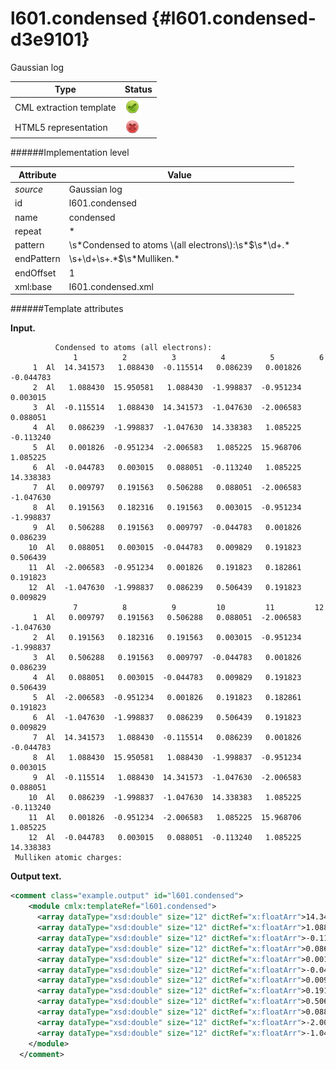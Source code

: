 # l601.condensed {#l601.condensed-d3e9101}

Gaussian log


| Type                                                                                                                                                | Status                                                                                                                                              |
|----|----|
| CML extraction template                                                                                                                             | ![](/imgs/Total.png)                                                                                                                                |
| HTML5 representation                                                                                                                                | ![](/imgs/None.png)                                                                                                                                 |

######Implementation level

| Attribute                                                                                                                                           | Value                                                                                                                                               |
|----|----|
| *source*                                                                                                                                            | Gaussian log                                                                                                                                        |
| id                                                                                                                                                  | l601.condensed                                                                                                                                      |
| name                                                                                                                                                | condensed                                                                                                                                           |
| repeat                                                                                                                                              | \*                                                                                                                                                  |
| pattern                                                                                                                                             | \\s\*Condensed to atoms \\(all electrons\\):\\s\*\$\\s\*\\d+.\*                                                                                     |
| endPattern                                                                                                                                          | \\s+\\d+\\s+.\*\$\\s\*Mulliken.\*                                                                                                                   |
| endOffset                                                                                                                                           | 1                                                                                                                                                   |
| xml:base                                                                                                                                            | l601.condensed.xml                                                                                                                                  |

######Template attributes

**Input.**

              Condensed to atoms (all electrons):
                  1          2          3          4          5          6
         1  Al  14.341573   1.088430  -0.115514   0.086239   0.001826  -0.044783
         2  Al   1.088430  15.950581   1.088430  -1.998837  -0.951234   0.003015
         3  Al  -0.115514   1.088430  14.341573  -1.047630  -2.006583   0.088051
         4  Al   0.086239  -1.998837  -1.047630  14.338383   1.085225  -0.113240
         5  Al   0.001826  -0.951234  -2.006583   1.085225  15.968706   1.085225
         6  Al  -0.044783   0.003015   0.088051  -0.113240   1.085225  14.338383
         7  Al   0.009797   0.191563   0.506288   0.088051  -2.006583  -1.047630
         8  Al   0.191563   0.182316   0.191563   0.003015  -0.951234  -1.998837
         9  Al   0.506288   0.191563   0.009797  -0.044783   0.001826   0.086239
        10  Al   0.088051   0.003015  -0.044783   0.009829   0.191823   0.506439
        11  Al  -2.006583  -0.951234   0.001826   0.191823   0.182861   0.191823
        12  Al  -1.047630  -1.998837   0.086239   0.506439   0.191823   0.009829
                  7          8          9         10         11         12
         1  Al   0.009797   0.191563   0.506288   0.088051  -2.006583  -1.047630
         2  Al   0.191563   0.182316   0.191563   0.003015  -0.951234  -1.998837
         3  Al   0.506288   0.191563   0.009797  -0.044783   0.001826   0.086239
         4  Al   0.088051   0.003015  -0.044783   0.009829   0.191823   0.506439
         5  Al  -2.006583  -0.951234   0.001826   0.191823   0.182861   0.191823
         6  Al  -1.047630  -1.998837   0.086239   0.506439   0.191823   0.009829
         7  Al  14.341573   1.088430  -0.115514   0.086239   0.001826  -0.044783
         8  Al   1.088430  15.950581   1.088430  -1.998837  -0.951234   0.003015
         9  Al  -0.115514   1.088430  14.341573  -1.047630  -2.006583   0.088051
        10  Al   0.086239  -1.998837  -1.047630  14.338383   1.085225  -0.113240
        11  Al   0.001826  -0.951234  -2.006583   1.085225  15.968706   1.085225
        12  Al  -0.044783   0.003015   0.088051  -0.113240   1.085225  14.338383
     Mulliken atomic charges:
      

**Output text.**

```xml
<comment class="example.output" id="l601.condensed">
    <module cmlx:templateRef="l601.condensed">
      <array dataType="xsd:double" size="12" dictRef="x:floatArr">14.341573 1.08843 -0.115514 0.086239 0.001826 -0.044783 0.009797 0.191563 0.506288 0.088051 -2.006583 -1.04763</array>
      <array dataType="xsd:double" size="12" dictRef="x:floatArr">1.08843 15.950581 1.08843 -1.998837 -0.951234 0.003015 0.191563 0.182316 0.191563 0.003015 -0.951234 -1.998837</array>
      <array dataType="xsd:double" size="12" dictRef="x:floatArr">-0.115514 1.08843 14.341573 -1.04763 -2.006583 0.088051 0.506288 0.191563 0.009797 -0.044783 0.001826 0.086239</array>
      <array dataType="xsd:double" size="12" dictRef="x:floatArr">0.086239 -1.998837 -1.04763 14.338383 1.085225 -0.11324 0.088051 0.003015 -0.044783 0.009829 0.191823 0.506439</array>
      <array dataType="xsd:double" size="12" dictRef="x:floatArr">0.001826 -0.951234 -2.006583 1.085225 15.968706 1.085225 -2.006583 -0.951234 0.001826 0.191823 0.182861 0.191823</array>
      <array dataType="xsd:double" size="12" dictRef="x:floatArr">-0.044783 0.003015 0.088051 -0.11324 1.085225 14.338383 -1.04763 -1.998837 0.086239 0.506439 0.191823 0.009829</array>
      <array dataType="xsd:double" size="12" dictRef="x:floatArr">0.009797 0.191563 0.506288 0.088051 -2.006583 -1.04763 14.341573 1.08843 -0.115514 0.086239 0.001826 -0.044783</array>
      <array dataType="xsd:double" size="12" dictRef="x:floatArr">0.191563 0.182316 0.191563 0.003015 -0.951234 -1.998837 1.08843 15.950581 1.08843 -1.998837 -0.951234 0.003015</array>
      <array dataType="xsd:double" size="12" dictRef="x:floatArr">0.506288 0.191563 0.009797 -0.044783 0.001826 0.086239 -0.115514 1.08843 14.341573 -1.04763 -2.006583 0.088051</array>
      <array dataType="xsd:double" size="12" dictRef="x:floatArr">0.088051 0.003015 -0.044783 0.009829 0.191823 0.506439 0.086239 -1.998837 -1.04763 14.338383 1.085225 -0.11324</array>
      <array dataType="xsd:double" size="12" dictRef="x:floatArr">-2.006583 -0.951234 0.001826 0.191823 0.182861 0.191823 0.001826 -0.951234 -2.006583 1.085225 15.968706 1.085225</array>
      <array dataType="xsd:double" size="12" dictRef="x:floatArr">-1.04763 -1.998837 0.086239 0.506439 0.191823 0.009829 -0.044783 0.003015 0.088051 -0.11324 1.085225 14.338383</array>
    </module>
  </comment>
```
